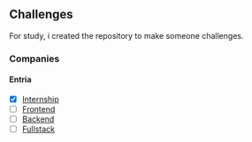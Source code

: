 ## Challenges

For study, i created the repository to make someone challenges.

### Companies

#### Entria

- [x] [Internship](https://github.com/entria/jobs/blob/master/internship/challenge.md)
- [ ] [Frontend](https://github.com/entria/jobs/blob/master/frontend/challenge.md)
- [ ] [Backend](https://github.com/entria/jobs/blob/master/backend/challenge.md)
- [ ] [Fullstack](https://github.com/entria/jobs/blob/master/fullstack/challenge.md)
